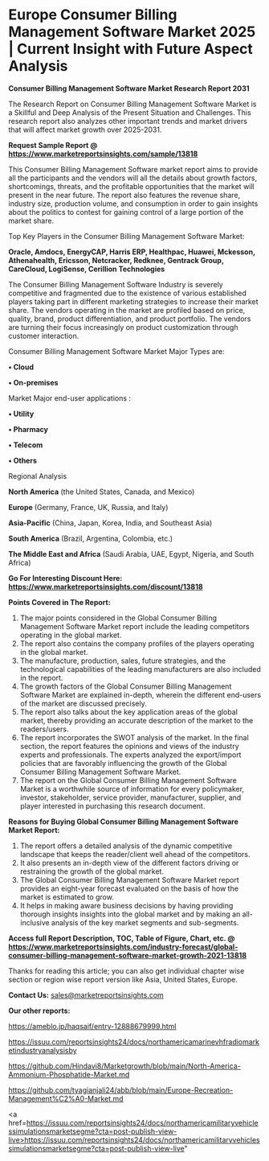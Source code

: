# Europe Consumer Billing Management Software Market 2025 | Current Insight with Future Aspect Analysis

<strong>Consumer Billing Management Software Market Research Report 2031</strong>

The Research Report on Consumer Billing Management Software Market is a Skillful and Deep Analysis of the Present Situation and Challenges. This research report also analyzes other important trends and market drivers that will affect market growth over 2025-2031.

<strong>Request Sample Report @ <a href=https://www.marketreportsinsights.com/sample/13818>https://www.marketreportsinsights.com/sample/13818</a></strong>

This Consumer Billing Management Software market report aims to provide all the participants and the vendors will all the details about growth factors, shortcomings, threats, and the profitable opportunities that the market will present in the near future. The report also features the revenue share, industry size, production volume, and consumption in order to gain insights about the politics to contest for gaining control of a large portion of the market share.

Top Key Players in the Consumer Billing Management Software Market:

<strong>Oracle, Amdocs, EnergyCAP, Harris ERP, Healthpac, Huawei, Mckesson, Athenahealth, Ericsson, Netcracker, Redknee, Gentrack Group, CareCloud, LogiSense, Cerillion Technologies</strong>

The Consumer Billing Management Software Industry is severely competitive and fragmented due to the existence of various established players taking part in different marketing strategies to increase their market share. The vendors operating in the market are profiled based on price, quality, brand, product differentiation, and product portfolio. The vendors are turning their focus increasingly on product customization through customer interaction.

Consumer Billing Management Software Market Major Types are:

<strong>• Cloud

• On-premises</strong>

Market Major end-user applications :

<strong>• Utility

• Pharmacy

• Telecom

• Others</strong>

Regional Analysis

</u><strong><b>North America</b></strong> (the United States, Canada, and Mexico)

<strong><b>Europe </b></strong>(Germany, France, UK, Russia, and Italy)

<strong><b>Asia-Pacific</b></strong> (China, Japan, Korea, India, and Southeast Asia)

<strong><b>South America</b></strong> (Brazil, Argentina, Colombia, etc.)

<strong><b>The Middle East and Africa</b></strong> (Saudi Arabia, UAE, Egypt, Nigeria, and South Africa)

<strong>Go For Interesting Discount Here: <a href=https://www.marketreportsinsights.com/discount/13818>https://www.marketreportsinsights.com/discount/13818</a></strong>

<strong>Points Covered in The Report:</strong>
<ol>
  <li>The major points considered in the Global Consumer Billing Management Software Market report include the leading competitors operating in the global market.</li>
  <li>The report also contains the company profiles of the players operating in the global market.</li>
  <li>The manufacture, production, sales, future strategies, and the technological capabilities of the leading manufacturers are also included in the report.</li>
  <li>The growth factors of the Global Consumer Billing Management Software Market are explained in-depth, wherein the different end-users of the market are discussed precisely.</li>
  <li>The report also talks about the key application areas of the global market, thereby providing an accurate description of the market to the readers/users.</li>
  <li>The report incorporates the SWOT analysis of the market. In the final section, the report features the opinions and views of the industry experts and professionals. The experts analyzed the export/import policies that are favorably influencing the growth of the Global Consumer Billing Management Software Market.</li>
  <li>The report on the Global Consumer Billing Management Software Market is a worthwhile source of information for every policymaker, investor, stakeholder, service provider, manufacturer, supplier, and player interested in purchasing this research document.</li>
</ol>
<strong>Reasons for Buying Global Consumer Billing Management Software Market Report:</strong>

<ol>
  <li>The report offers a detailed analysis of the dynamic competitive landscape that keeps the reader/client well ahead of the competitors.</li>
  <li>It also presents an in-depth view of the different factors driving or restraining the growth of the global market.</li>
  <li>The Global Consumer Billing Management Software Market report provides an eight-year forecast evaluated on the basis of how the market is estimated to grow.</li>
  <li>It helps in making aware business decisions by having providing thorough insights insights into the global market and by making an all-inclusive analysis of the key market segments and sub-segments.</li>
</ol>
<strong>Access full Report Description, TOC, Table of Figure, Chart, etc. @ <a href=https://www.marketreportsinsights.com/industry-forecast/global-consumer-billing-management-software-market-growth-2021-13818>https://www.marketreportsinsights.com/industry-forecast/global-consumer-billing-management-software-market-growth-2021-13818</a></strong>


Thanks for reading this article; you can also get individual chapter wise section or region wise report version like Asia, United States, Europe.

<strong>Contact Us:</strong>
sales@marketreportsinsights.com

<strong>Our other reports:</strong>

<a href=https://ameblo.jp/haqsaif/entry-12888679999.html>https://ameblo.jp/haqsaif/entry-12888679999.html</a>

<a href=https://issuu.com/reportsinsights24/docs/northamericamarinevhfradiomarketindustryanalysisby>https://issuu.com/reportsinsights24/docs/northamericamarinevhfradiomarketindustryanalysisby</a>

<a href=https://github.com/Hindavi8/Marketgrowth/blob/main/North-America-Ammonium-Phosphatide-Market.md>https://github.com/Hindavi8/Marketgrowth/blob/main/North-America-Ammonium-Phosphatide-Market.md</a>

<a href=https://github.com/tyagianjali24/abb/blob/main/Europe-Recreation-Management%C2%A0-Market.md>https://github.com/tyagianjali24/abb/blob/main/Europe-Recreation-Management%C2%A0-Market.md</a>

<a href=https://issuu.com/reportsinsights24/docs/northamericamilitaryvehiclessimulationsmarketsegme?cta=post-publish-view-live>https://issuu.com/reportsinsights24/docs/northamericamilitaryvehiclessimulationsmarketsegme?cta=post-publish-view-live</a>"
